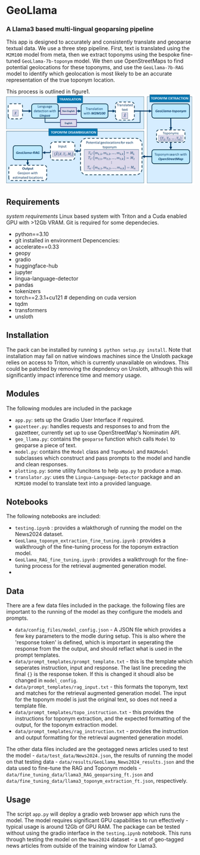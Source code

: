 # GeoLlama
### A Llama3 based multi-lingual geoparsing pipeline
This app is designed to accurately and consistently translate and geoparse textual data. We use a three step pipeline. First, text is translated using the `M2M100` model from meta, then we extract toponyms using the bespoke fine-tuned `GeoLlama-7b-toponym` model. We then use OpenStreetMaps to find potential geolocations for these toponyms, and use the `GeoLlama-7b-RAG` model to identify which geolocation is most likely to be an accurate representation of the true toponym location. 

This process is outlined in figure1.
![The full multi-lingual geoparsing pipeline](geo_llama/pipeline.png)

## Requirements
*system requirements*
Linux based system with Triton and a Cuda enabled GPU with >12Gb VRAM. Git is required for some dependecies.
* python==3.10
* git installed in environment
Depencencies:
* accelerate==0.33
* geopy
* gradio
* huggingface-hub
* jupyter
* lingua-language-detector
* pandas
* tokenizers
* torch==2.3.1+cu121 # depending on cuda version
* tqdm
* transformers
* unsloth

## Installation
The pack can be installed by running `$ python setup.py install`. Note that installation may fail on native windows machines since the Unsloth package relies on access to Triton, which is currently unavailable on windows. This could be patched by removing the depndency on Unsloth, although this will significantly impact inference time and memory usage.

## Modules
The following modules are included in the package
* `app.py`: sets up the Gradio User Interface if required.
* `gazetteer.py`: handles requests and responses to and from the gazetteer, currently set up to use OpenStreetMap's Nominatim API.
* `geo_llama.py`: contains the `geoparse` function which calls `Model` to geoparse a piece of text.
* `model.py`: contains the `Model` class and `TopoModel` and `RAGModel` subclasses which construct and pass prompts to the model and handle and clean responses.
* `plotting.py`: some utility funcitons to help `app.py` to produce a map.
* `translator.py`: uses the `Lingua-Language-Detector` package and an `M2M100` model to translate text into a provided language. 

## Notebooks
The following notebooks are included:
* `testing.ipynb` : provides a wlakthorugh of running the model on the News2024 dataset.
* `GeoLlama_toponym_extraction_fine_tuning.ipynb` : provides a walkthrough of the fine-tuning process for the toponym extraction model.
* `GeoLlama_RAG_fine_tuning.ipynb` : provides a walkthrough for the fine-tuning process for the retrieval augmented generation model.
* 

## Data
There are a few data files included in the package. the following files are important to the running of the model as they configure the models and prompts.
* `data/config_files/model_config.json` - A JSON file which provides a few key parameters to the modle during setup. This is also where the 'response token' is defined, which is important in seperating the response from the the output, and should reflact what is used in the prompt templates.
* `data/prompt_templates/prompt_template.txt` - this is the template which seperates instruction, input and response. The last line preceding the final `{}` is the response token. If this is changed it shoudl also be changed in `model_config`.
* `data/prompt_templates/rag_input.txt` - this formats the toponym, text and matches for the retrieval augmented generation model. The input for the toponym model is just the original text, so does not need a template file.
* `data/prompt_templates/topo_instruction.txt` - this provides the instructions for toponym extraction, and the expected formatting of the output, for the toponym extraction model.
* `data/prompt_templates/rag_instruction.txt` - provides the instruction and output formatting for the retrieval augmented generation model.

The other data files included are the geotagged news articles used to test the model - `data/test_data/News2024.json`, the results of running the model on that testing data - `data/results/GeoLlama_News2024_results.json` and the data used to fine-tune the RAG and Toponym models - `data/fine_tuning_data/llama3_RAG_geoparsing_ft.json` and `data/fine_tuning_data/llama3_toponym_extraction_ft.json`, respectively.

## Usage
The script `app.py` will deploy a gradio web browser app which runs the model. The model requires significant GPU capabilities to run effectively - typical usage is around 12Gb of GPU RAM. The package can be tested without using the gradio interface in the `testing.ipynb` notebook. This runs through testing the model on the `News2024` dataset - a set of geo-tagged news articles from outside of the training window for Llama3. 